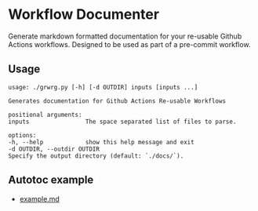 
# Workflow Documenter

Generate markdown formatted documentation for your re-usable Github Actions
workflows. Designed to be used as part of a pre-commit workflow.

## Usage

```
usage: ./grwrg.py [-h] [-d OUTDIR] inputs [inputs ...]

Generates documentation for Github Actions Re-usable Workflows

positional arguments:
inputs                The space separated list of files to parse.

options:
-h, --help            show this help message and exit
-d OUTDIR, --outdir OUTDIR
Specify the output directory (default: `./docs/`).
```

## Autotoc example

[//]: # (AUTODOC)

- [example.md](./docs/example.md)

[//]: # (AUTODOC)
